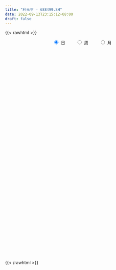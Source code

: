 ```yaml
---
title: "利元亨 - 688499.SH"
date: 2022-09-13T23:15:12+08:00
draft: false
---
```

{{< rawhtml >}}
    <div style="text-align: center">
        <label style="padding: 1rem;"><input style="margin-right: .5rem" type="radio" name="period" value="D" checked onclick="period_change(this)">日</label>
        <label style="padding: 1rem;"><input style="margin-right: .5rem" type="radio" name="period" value="W" onclick="period_change(this)">周</label>
        <label style="padding: 1rem;"><input style="margin-right: .5rem" type="radio" name="period" value="M" onclick="period_change(this)">月</label>
    </div>
    <div id="chart" style="height: 700px;"></div> 
    <script type="text/javascript">
        const D_v = [126304.74,75924.53,70568.48,51935.81,50151.06,42738.61,30448.51,32728.73,27996.19,31983.19,28063.4,35583.97,22611.74,23467.56,23153.17,18940.09,13786.26,16624.46,24543.52,19024.41,16727.04,23424.98,15060.77,12555.39,13721.11,8770.52,11082.43,15041.52,14093.49,12898.95,10729.95,16191.92,8933.38,11709.34,11863.38,19643.73,12644.32,9893.85,13212.78,8818.18,13942.92,11901.94,10269.27,9482.2,7301.82,5687.35,6732.22,5622.35,6659.39,5132.12,6548.54,9520.97,8541.84,6740.56,7633.34,9491.86,16116.94,6185.89,5614.79,5061.16,3473.52,6916.61,6897.64,6060.89,5860.88,6204.61,5960.68,4564.96,5544.24,8374.44,7911.74,12270.37,7982.86,8990.11,4666.39,9431.03,9080.72,7896.01,10346.15,9569.61,12311.44,10213.03,8409.38,5325.99,5579.27,8798.08,7228.31,5301.45,6041.07,5953.86,8599.78,9227.38,6077.17,7347.08,7342.09,15894.1,16520.27,10126.82,6482.22,7748.82,6098.59,3878.73,5368.11,10191.86,5472.68,7247.01,8377.87,13498.49,6331.61,6142.22,4484.99,2809.68,3127.85,4580.76,5300.97,5888.9,2837.15,2667.92,3571.92,4274.89,2845.73,4029.22,2412.14,1545.28,5426.1,11750.35,10966.78,6533.41,3950.62,7341.55,9452.81,9911.66,9790.59,4721.14,3486.49,3643.08,4296.36,5012.37,5654.62,4879.0,4554.29,3146.53,5279.84,7558.96,3762.5,4965.77,7273.71,7715.11,6310.01,4138.21,5867.1,4516.24,4599.8,4380.5,3031.15,6310.29,5390.74,5192.44,5698.17,4678.67,2616.18,2899.77,5542.03,4468.94,7654.19,8817.16,9267.44,9920.7,5355.86,5059.31,6912.87,10762.89,12093.83,7868.94,8914.11,6488.94,3363.98,3755.94,6552.95,6282.33,3987.39,5056.86,3357.13,3813.08,4237.44,4204.5,3854.91,7591.99,4433.3,5886.87,6503.09,4505.68,4377.68,2663.49,2004.11,6808.14,3627.74,4673.93,4108.07,5356.75,10417.77,6693.44,7265.97,2195.37,4364.07,5255.5,5693.09,4134.66,4003.74,4775.51,5108.48,4442.71,4679.62,5017.83,3287.76,3473.06,5113.55,2522.36,2826.0,2809.51,3454.43,3285.94,5800.69,12473.36,4720.16,12108.69,6950.14,9284.4,11575.97,9602.61,9184.67,6086.03,6974.41,6679.06,6725.92,5814.46,6382.17,7568.55,4886.13,8732.39,6160.24,10990.85,8531.35,5455.36,4501.07,7788.71,5550.09,6010.86,8627.59,5298.81,6826.05,8433.45,6858.16,7294.86,9443.12,6016.45,5193.5,7772.88,5386.72,5220.22,4475.01,5932.41,8910.89,12104.35,9903.42,8327.59,5778.71,4989.96,7427.26,7940.89,7271.87,5798.77,7244.79,6965.28,5984.66,5248.07,3524.66,4172.48,20080.71,23985.43,18244.15,14128.37,9137.32,7658.95,8886.07,12258.39,9138.54,8271.61,10113.05,5292.14,5148.69,3631.01,2489.26,6876.87]
const D_histogram = [0.0,-0.8328205128,-0.2020238147,0.3658405363,1.4061080418,2.6138937393,3.2319917742,3.9480673503,5.7013760165,6.6507909491,7.3409281355,5.6752010174,4.9474427631,3.4496159836,3.5238725216,3.6991686935,3.082248156,2.8907346363,3.3152006179,3.4099035106,6.5417963302,8.0356991755,7.8925816046,6.8392839953,7.7848628541,7.795963883,8.8054633376,6.5820867039,3.0931936065,1.2409827203,-0.598994603,-1.1547720338,-3.2319337988,-5.8739138829,-8.0498554072,-8.6551140498,-8.2691160421,-6.9466696226,-4.6325566156,-2.9837968417,-1.4628315226,-0.2253598693,-0.7334773813,-2.5364936746,-3.7151254584,-5.2598668795,-6.0661723592,-5.9157574235,-5.6170249307,-5.6378969831,-4.948508741,-5.4240340938,-4.6568246807,-3.1619957375,-3.1967934591,-4.1812212474,-5.6965327006,-5.9269309041,-6.184731425,-6.3389228152,-6.4056433546,-6.73384606,-6.9930005314,-6.4046067003,-5.9394098339,-4.885174297,-4.2219053896,-3.2123552346,-1.892240875,-0.0920016906,1.2308832539,1.2889712687,0.9503774571,0.404261772,0.1578335713,1.0046112354,2.6558358861,3.814362915,3.6916310709,3.0408194803,3.9375541389,4.974807925,5.1939445946,5.4730327284,5.5673108175,6.6053644754,7.4169057294,6.7883255804,5.877023225,5.9531039448,4.6081188757,2.6270846803,1.2367814069,0.4201788685,-0.4889378999,1.9546455262,2.2004294975,1.4713341276,0.8782753173,0.7014264928,0.8735322952,0.6349499075,0.0721582726,-0.3173353421,-0.7174668053,-1.0869769986,-2.2840050024,-1.3235213225,-0.9572983613,-1.2275370009,-1.4106734514,-1.6489303262,-1.8295445304,-2.4313657872,-3.7719190891,-4.4780944248,-4.6832690362,-4.5887342816,-4.7864969388,-5.1704402233,-4.9007961271,-3.6986038563,-2.8152744239,-2.0076796538,-0.3344302563,-0.9484407637,-2.3567208813,-3.1619171908,-3.6737129772,-2.8049272025,-1.8821635732,0.3322297088,1.7441041971,2.6681612821,3.4489220477,3.6845593775,3.2074145697,2.0950830456,0.5015941312,0.0826929515,-0.2661827896,-0.5171729001,-1.197910033,-2.6067282306,-2.727735023,-3.6078551426,-4.4346089879,-5.1916974818,-5.6442783872,-5.6135015125,-4.2219747279,-3.2917058718,-2.1078766924,-1.538409007,-1.0555253869,-0.5694085265,0.7714043153,1.2835705364,2.0321784344,2.2003448532,2.1478626584,2.2121231623,1.6206437856,0.7756599411,-0.6566623882,-1.9950770419,-2.7780883342,-2.7048414555,-2.3267942117,-2.0511018213,-1.9380473975,-1.2621841879,0.3222824326,1.1224776531,2.5831820412,3.7098024137,4.3699722442,4.6593893057,4.1041499725,3.0928555877,2.0375994391,2.101212366,1.7539413866,1.3196965426,0.8806884441,0.1750743122,-0.4721526026,-1.2622060555,-1.6794819871,-1.9886538806,-1.7996190094,-1.3366726233,-0.6728497189,-0.4256513947,-0.3769070184,-0.849915461,-1.4413351071,-2.4153851669,-2.9817425253,-2.2369125225,-0.8203506753,0.5849192868,1.5481803673,1.9691380229,1.9247176592,2.1309138093,2.7414543834,3.1721449951,3.2203472451,3.0221374188,3.2913768633,3.616285061,3.945067295,4.2123983641,4.0774500409,3.1807912414,2.4782566133,1.9158113001,1.4790525796,1.1246419183,1.201621615,1.4496786764,2.2704794057,3.7830536106,4.3081530474,4.7360194328,4.7838150821,5.408972401,6.7721054885,6.6761369687,6.0830247384,5.2746738441,4.8033867996,3.84747018,2.5857426862,1.6488835668,1.1320305536,0.6451200315,0.1033901523,-0.6251406983,-1.8229796214,-2.7445027499,-3.4306153298,-3.5884336519,-3.9800544222,-3.9627597304,-4.0390565285,-4.0644445558,-3.9994661303,-4.4509646578,-4.4878209775,-4.0918063604,-3.71543168,-3.3511417143,-3.2866826865,-2.8661424802,-2.3872637169,-2.0740005541,-1.9298435845,-1.5425640392,-1.0254295814,-0.4848616467,-0.5548099393,0.3810803052,0.5770937219,0.705570888,0.5070440321,0.5480453076,0.6815347004,0.9805909114,1.5046317179,1.5344347888,0.6067557339,0.2749109306,0.4354010304,0.5696015007,0.7128142549,0.0618427822,2.3594065545,5.1341528203,5.9014503539,4.7173913179,3.644313273,2.860411876,1.3274116721,0.2490882115,-0.9911760906,-1.039728658,-0.2662250094,0.161890834,1.0807868446,1.1136866179,0.6278414416,0.2014646104]
const D_fast = [0.0,-1.041025641,-0.4607348966,0.1985895885,1.5903841044,3.4516432367,4.8777392152,6.5808316289,9.7594842992,12.371596969,14.8969661894,14.6500393256,15.159141762,14.5237189784,15.4789436468,16.5790319922,16.7326734936,17.263843633,18.5171097691,19.4642885394,24.2316304416,27.7344580807,29.564485911,30.2210093005,33.1128038728,35.0728958726,38.2837611615,37.7059062038,34.990311508,33.4483463019,31.4586203278,30.6141498886,27.7290046739,23.6185461191,19.4301407429,16.6611035879,14.979822585,14.565601599,15.721575452,16.6243860155,17.779643454,18.9607751399,18.2692882826,15.8321485706,13.7247354222,10.8650272812,8.5421787117,7.2136542916,6.1081305517,4.6777842535,4.1300453104,2.2985114341,1.901514677,2.6058446859,1.7718485995,-0.2578845006,-3.1973291289,-4.9094600585,-6.7134434356,-8.4523655296,-10.1204969077,-12.1321611281,-14.1395657324,-15.1523235763,-16.1719791683,-16.3390372057,-16.7312446458,-16.5247832995,-15.6777291586,-13.9004903969,-12.2698846388,-11.8895538069,-11.9905532541,-12.4356034963,-12.6425733042,-11.5446428312,-9.229459209,-7.1173414513,-6.3171655277,-6.2077722483,-4.326649055,-2.0456932875,-0.5280704693,1.1192758466,2.6053816401,5.2947764168,7.9605441032,9.0290453492,9.5869988001,11.1513555061,10.958400156,9.6341371306,8.553029209,7.8414713876,6.8101201443,9.742364952,10.5382562976,10.1769944595,9.8035044786,9.8020122773,10.1925011535,10.1126562427,9.567904176,9.0990767257,8.5195785612,7.8783241182,6.1102948638,6.7398982131,6.866796584,6.2896736942,5.7538688808,5.1033794245,4.4653790877,3.2557163841,0.97218331,-0.853515632,-2.2295075024,-3.2821563182,-4.6765432102,-6.3530965505,-7.308651486,-7.0311101793,-6.8515993529,-6.5459244963,-4.9562826628,-5.8074033612,-7.8048636991,-9.4005393063,-10.830763337,-10.6632093629,-10.2109866269,-7.9135359177,-6.0656353802,-4.4745379746,-2.8315466971,-1.6747695229,-1.3500606882,-1.9386214509,-3.4067118325,-3.8049397744,-4.220361213,-4.6006445484,-5.5808591896,-7.6413594448,-8.4442999929,-10.2263838982,-12.1617899904,-14.2168028548,-16.0804533571,-17.4530518604,-17.1170187579,-17.0096763697,-16.3528163634,-16.1679509297,-15.9489486564,-15.6051839276,-14.071520007,-13.2384611517,-11.9818086452,-11.263556013,-10.7790725432,-10.1617812488,-10.348099679,-10.9991685383,-12.5956564647,-14.4328403789,-15.9103737546,-16.5133372399,-16.7169885489,-16.9540716139,-17.3255290395,-16.9652118768,-15.3001746482,-14.2193600144,-12.112860116,-10.0587891401,-8.3061262485,-6.8518618606,-6.3810637007,-6.6191441885,-7.1650004774,-6.576084459,-6.4848700917,-6.5891908001,-6.8080267876,-7.4698723414,-8.2351374068,-9.3407423736,-10.177888802,-10.9842241656,-11.2450940468,-11.1163158165,-10.6207053419,-10.4799198664,-10.5254022446,-11.2108895525,-12.1626429754,-13.7405393269,-15.0523323166,-14.8667304445,-13.6552562661,-12.1037564823,-10.75345031,-9.8402081487,-9.4034490976,-8.6645244951,-7.3686203252,-6.1448934646,-5.2916044034,-4.734279875,-3.6421962146,-2.4132167518,-1.0981676939,0.2222629661,1.1066771532,1.005216164,0.9222456892,0.8387532011,0.7717576255,0.6985074437,1.0758925441,1.6863692747,3.0747898554,5.533127463,7.1352651616,8.7471364052,9.990885825,11.9682862442,15.0244457038,16.5975114262,17.5251553805,18.0354729472,18.7650326027,18.7709835281,18.1556917058,17.6310534781,17.3972081033,17.0715775891,16.5556952479,15.6708792228,14.0172953943,12.4096465783,10.865880166,9.8109534309,8.4243190551,7.4509238142,6.364862884,5.3233637178,4.3884756107,2.8242359187,1.6654243547,1.0384873817,0.4860041421,0.0125086792,-0.7447029646,-1.0406983783,-1.1586355443,-1.36387252,-1.7021764466,-1.700537911,-1.4397608486,-1.0204083256,-1.229059103,-0.1978987822,0.142388065,0.4472579531,0.3754921053,0.5535047076,0.8573777755,1.4015817144,2.3017804504,2.7151922185,1.939202097,1.6760850263,1.9454253838,2.2220262293,2.5434425472,1.9079317701,4.795347181,8.8536316518,11.096291774,11.0915805674,10.9295808407,10.8607824128,9.6596351269,8.6435837192,7.1555253944,6.8470406624,7.5539880587,8.0225766106,9.2116693324,9.5229907602,9.1941059442,8.8180952657]
const D_slow = [0.0,-0.2082051282,-0.2587110819,-0.1672509478,0.1842760626,0.8377494975,1.645747441,2.6327642786,4.0581082827,5.72080602,7.5560380538,8.9748383082,10.211698999,11.0741029949,11.9550711253,12.8798632986,13.6504253376,14.3731089967,15.2019091512,16.0543850288,17.6898341114,19.6987589052,21.6719043064,23.3817253052,25.3279410187,27.2769319895,29.4782978239,31.1238194999,31.8971179015,32.2073635816,32.0576149308,31.7689219224,30.9609384727,29.492460002,27.4799961502,25.3162176377,23.2489386272,21.5122712215,20.3541320676,19.6081828572,19.2424749766,19.1861350092,19.0027656639,18.3686422452,17.4398608806,16.1248941608,14.608351071,13.1294117151,11.7251554824,10.3156812366,9.0785540514,7.7225455279,6.5583393578,5.7678404234,4.9686420586,3.9233367468,2.4992035716,1.0174708456,-0.5287120106,-2.1134427144,-3.7148535531,-5.3983150681,-7.1465652009,-8.747716876,-10.2325693345,-11.4538629087,-12.5093392562,-13.3124280648,-13.7854882836,-13.8084887062,-13.5007678927,-13.1785250756,-12.9409307113,-12.8398652683,-12.8004068755,-12.5492540666,-11.8852950951,-10.9317043663,-10.0087965986,-9.2485917285,-8.2642031938,-7.0205012126,-5.7220150639,-4.3537568818,-2.9619291774,-1.3105880586,0.5436383738,2.2407197689,3.7099755751,5.1982515613,6.3502812802,7.0070524503,7.316247802,7.4212925192,7.2990580442,7.7877194257,8.3378268001,8.705660332,8.9252291613,9.1005857845,9.3189688583,9.4777063352,9.4957459034,9.4164120678,9.2370453665,8.9653011168,8.3942998662,8.0634195356,7.8240949453,7.5172106951,7.1645423322,6.7523097507,6.2949236181,5.6870821713,4.744102399,3.6245787928,2.4537615338,1.3065779634,0.1099537287,-1.1826563272,-2.4078553589,-3.332506323,-4.036324929,-4.5382448425,-4.6218524065,-4.8589625975,-5.4481428178,-6.2386221155,-7.1570503598,-7.8582821604,-8.3288230537,-8.2457656265,-7.8097395772,-7.1426992567,-6.2804687448,-5.3593289004,-4.557475258,-4.0337044966,-3.9083059638,-3.8876327259,-3.9541784233,-4.0834716483,-4.3829491566,-5.0346312142,-5.71656497,-6.6185287556,-7.7271810026,-9.025105373,-10.4361749698,-11.839550348,-12.8950440299,-13.7179704979,-14.244939671,-14.6295419227,-14.8934232695,-15.0357754011,-14.8429243223,-14.5220316881,-14.0139870795,-13.4639008662,-12.9269352016,-12.3739044111,-11.9687434647,-11.7748284794,-11.9389940764,-12.4377633369,-13.1322854205,-13.8084957843,-14.3901943373,-14.9029697926,-15.387481642,-15.7030276889,-15.6224570808,-15.3418376675,-14.6960421572,-13.7685915538,-12.6760984927,-11.5112511663,-10.4852136732,-9.7119997762,-9.2025999165,-8.677296825,-8.2388114783,-7.9088873427,-7.6887152317,-7.6449466536,-7.7629848043,-8.0785363181,-8.4984068149,-8.995570285,-9.4454750374,-9.7796431932,-9.947855623,-10.0542684716,-10.1484952262,-10.3609740915,-10.7213078683,-11.32515416,-12.0705897913,-12.6298179219,-12.8349055908,-12.6886757691,-12.3016306773,-11.8093461716,-11.3281667568,-10.7954383044,-10.1100747086,-9.3170384598,-8.5119516485,-7.7564172938,-6.933573078,-6.0295018127,-5.043234989,-3.990135398,-2.9707728877,-2.1755750774,-1.5560109241,-1.077058099,-0.7072949541,-0.4261344746,-0.1257290708,0.2366905983,0.8043104497,1.7500738524,2.8271121142,4.0111169724,5.2070707429,6.5593138432,8.2523402153,9.9213744575,11.4421306421,12.7607991031,13.961645803,14.9235133481,15.5699490196,15.9821699113,16.2651775497,16.4264575576,16.4523050956,16.2960199211,15.8402750157,15.1541493282,14.2964954958,13.3993870828,12.4043734773,11.4136835447,10.4039194125,9.3878082736,8.387941741,7.2752005765,6.1532453322,5.1302937421,4.2014358221,3.3636503935,2.5419797219,1.8254441018,1.2286281726,0.7101280341,0.227667138,-0.1579738718,-0.4143312672,-0.5355466789,-0.6742491637,-0.5789790874,-0.4347056569,-0.2583129349,-0.1315519269,0.0054594,0.1758430751,0.420990803,0.7971487324,1.1807574297,1.3324463631,1.4011740958,1.5100243534,1.6524247285,1.8306282923,1.8460889878,2.4359406265,3.7194788315,5.19484142,6.3741892495,7.2852675677,8.0003705367,8.3322234548,8.3944955076,8.146701485,7.8867693205,7.8202130681,7.8606857766,8.1308824878,8.4093041422,8.5662645026,8.6166306553]
const D_data = [['2021-07-01', 192.0, 178.2, 178.0, 200.0],['2021-07-02', 172.0, 165.15, 155.03, 173.99],['2021-07-05', 169.0, 182.5, 165.18, 182.5],['2021-07-06', 180.0, 185.0, 180.0, 195.1],['2021-07-07', 188.84, 196.0, 180.0, 202.0],['2021-07-08', 194.0, 205.89, 190.11, 217.98],['2021-07-09', 207.0, 205.98, 196.01, 215.83],['2021-07-12', 211.78, 214.02, 209.0, 226.8],['2021-07-13', 218.8, 238.08, 214.63, 239.99],['2021-07-14', 237.0, 241.0, 230.0, 261.88],['2021-07-15', 238.0, 248.77, 228.91, 256.0],['2021-07-16', 243.0, 223.0, 222.0, 255.89],['2021-07-19', 224.46, 233.9, 223.99, 236.43],['2021-07-20', 230.04, 223.1, 215.51, 234.95],['2021-07-21', 225.5, 243.39, 221.0, 246.8],['2021-07-22', 243.5, 250.01, 237.05, 256.0],['2021-07-23', 245.2, 243.5, 238.06, 251.5],['2021-07-26', 243.5, 251.04, 236.76, 259.0],['2021-07-27', 247.0, 264.0, 246.12, 291.9],['2021-07-28', 266.1, 266.21, 260.0, 287.0],['2021-07-29', 271.95, 319.45, 271.95, 319.45],['2021-07-30', 326.0, 320.0, 312.28, 359.88],['2021-08-02', 320.0, 312.5, 299.61, 328.0],['2021-08-03', 307.77, 306.98, 303.0, 326.0],['2021-08-04', 302.88, 341.1, 301.57, 359.48],['2021-08-05', 339.02, 342.0, 335.3, 349.77],['2021-08-06', 350.0, 368.01, 345.01, 381.97],['2021-08-09', 360.23, 334.7, 307.23, 365.0],['2021-08-10', 326.9, 311.72, 304.01, 332.88],['2021-08-11', 312.96, 324.06, 301.1, 334.8],['2021-08-12', 312.68, 319.04, 302.23, 330.9],['2021-08-13', 334.0, 332.49, 325.0, 352.0],['2021-08-16', 326.0, 308.99, 306.21, 329.7],['2021-08-17', 305.0, 289.76, 284.03, 315.88],['2021-08-18', 289.52, 281.0, 272.99, 295.0],['2021-08-19', 277.79, 290.2, 265.0, 297.99],['2021-08-20', 285.51, 298.7, 271.0, 307.0],['2021-08-23', 296.0, 312.16, 295.16, 319.87],['2021-08-24', 315.0, 332.8, 302.22, 343.66],['2021-08-25', 330.16, 335.01, 320.0, 340.0],['2021-08-26', 331.0, 343.0, 321.01, 362.0],['2021-08-27', 340.0, 349.0, 308.83, 350.0],['2021-08-30', 341.69, 331.44, 328.0, 353.99],['2021-08-31', 331.44, 310.29, 306.0, 335.0],['2021-09-01', 306.13, 310.07, 292.2, 312.0],['2021-09-02', 305.0, 296.88, 295.88, 315.6],['2021-09-03', 299.0, 297.4, 287.03, 305.33],['2021-09-06', 293.59, 304.78, 280.78, 308.0],['2021-09-07', 301.93, 305.0, 294.66, 312.0],['2021-09-08', 305.0, 298.8, 286.0, 308.75],['2021-09-09', 295.01, 306.65, 295.0, 316.98],['2021-09-10', 308.0, 289.66, 280.52, 308.0],['2021-09-13', 290.0, 303.0, 284.26, 304.98],['2021-09-14', 304.55, 316.0, 300.11, 324.0],['2021-09-15', 312.66, 299.0, 288.07, 317.8],['2021-09-16', 299.0, 282.0, 281.0, 304.67],['2021-09-17', 276.11, 265.05, 255.0, 281.0],['2021-09-22', 255.21, 272.0, 255.21, 279.99],['2021-09-23', 267.66, 265.5, 260.68, 273.96],['2021-09-24', 265.5, 260.46, 258.0, 273.0],['2021-09-27', 261.29, 255.42, 252.0, 265.55],['2021-09-28', 251.1, 245.14, 241.5, 256.91],['2021-09-29', 243.0, 238.0, 237.14, 256.0],['2021-09-30', 244.08, 243.0, 238.66, 247.0],['2021-10-08', 249.69, 238.0, 231.4, 252.99],['2021-10-11', 238.0, 243.61, 235.24, 247.0],['2021-10-12', 242.82, 238.0, 232.03, 246.94],['2021-10-13', 234.0, 242.05, 234.0, 243.51],['2021-10-14', 243.66, 248.28, 241.8, 252.64],['2021-10-15', 248.27, 260.0, 235.66, 262.48],['2021-10-18', 260.0, 261.0, 248.41, 263.0],['2021-10-19', 261.51, 248.0, 241.5, 268.43],['2021-10-20', 247.99, 241.3, 238.0, 250.88],['2021-10-21', 238.0, 235.0, 232.3, 245.28],['2021-10-22', 235.0, 235.0, 230.01, 239.3],['2021-10-25', 245.0, 248.99, 238.0, 254.6],['2021-10-26', 250.08, 265.58, 247.01, 271.23],['2021-10-27', 269.99, 268.0, 257.02, 269.99],['2021-10-28', 267.39, 256.27, 254.99, 275.58],['2021-10-29', 250.11, 248.88, 240.44, 257.54],['2021-11-01', 247.0, 270.5, 247.0, 279.0],['2021-11-02', 276.01, 280.0, 267.99, 286.58],['2021-11-03', 277.33, 276.33, 271.5, 289.5],['2021-11-04', 276.33, 282.0, 276.33, 286.8],['2021-11-05', 281.26, 284.61, 277.0, 297.99],['2021-11-08', 284.5, 304.1, 282.5, 312.49],['2021-11-09', 303.73, 311.86, 303.73, 321.88],['2021-11-10', 308.29, 300.21, 300.08, 311.85],['2021-11-11', 299.36, 298.0, 294.0, 309.0],['2021-11-12', 297.0, 313.5, 295.17, 321.96],['2021-11-15', 313.49, 297.31, 291.0, 313.49],['2021-11-16', 299.0, 284.17, 278.21, 300.0],['2021-11-17', 288.0, 285.0, 279.1, 289.18],['2021-11-18', 283.64, 287.92, 281.03, 297.68],['2021-11-19', 284.49, 283.1, 275.98, 287.96],['2021-11-22', 302.0, 330.96, 300.0, 336.0],['2021-11-23', 320.0, 313.53, 302.59, 323.0],['2021-11-24', 314.6, 302.69, 300.3, 319.8],['2021-11-25', 305.0, 303.01, 297.91, 308.0],['2021-11-26', 308.62, 308.06, 306.81, 321.8],['2021-11-29', 305.93, 314.37, 302.67, 324.3],['2021-11-30', 317.25, 310.99, 308.88, 319.65],['2021-12-01', 310.99, 306.39, 301.49, 315.55],['2021-12-02', 315.99, 307.23, 306.68, 326.99],['2021-12-03', 311.0, 305.87, 300.31, 311.0],['2021-12-06', 302.83, 304.74, 290.0, 306.0],['2021-12-07', 302.0, 290.0, 285.52, 305.88],['2021-12-08', 290.0, 316.13, 290.0, 318.0],['2021-12-09', 319.0, 312.5, 310.13, 326.88],['2021-12-10', 310.23, 305.0, 300.0, 310.56],['2021-12-13', 301.01, 304.85, 301.01, 310.0],['2021-12-14', 301.05, 302.78, 300.1, 306.04],['2021-12-15', 302.78, 301.9, 301.11, 309.01],['2021-12-16', 300.5, 293.64, 290.3, 303.5],['2021-12-17', 292.92, 277.36, 277.36, 294.99],['2021-12-20', 278.39, 277.04, 270.01, 283.55],['2021-12-21', 278.66, 277.6, 270.98, 281.55],['2021-12-22', 277.5, 277.6, 275.4, 284.0],['2021-12-23', 279.01, 269.99, 268.63, 280.3],['2021-12-24', 269.99, 262.0, 256.0, 269.99],['2021-12-27', 262.66, 265.58, 261.57, 268.5],['2021-12-28', 271.0, 277.4, 263.97, 279.49],['2021-12-29', 272.23, 275.92, 272.23, 277.29],['2021-12-30', 274.16, 277.01, 274.16, 277.77],['2021-12-31', 277.96, 293.0, 277.96, 295.99],['2022-01-04', 293.0, 266.01, 263.77, 293.0],['2022-01-05', 264.47, 248.5, 248.5, 265.0],['2022-01-06', 247.0, 247.0, 241.72, 251.35],['2022-01-07', 251.0, 243.4, 238.35, 251.0],['2022-01-10', 243.63, 258.0, 240.01, 259.5],['2022-01-11', 254.77, 260.5, 254.77, 274.58],['2022-01-12', 260.07, 283.4, 260.07, 284.49],['2022-01-13', 288.8, 282.87, 278.31, 302.8],['2022-01-14', 282.36, 283.8, 276.01, 287.0],['2022-01-17', 278.02, 288.13, 278.02, 291.82],['2022-01-18', 283.23, 286.09, 282.01, 296.0],['2022-01-19', 287.99, 278.56, 275.35, 289.36],['2022-01-20', 277.11, 267.8, 266.0, 281.66],['2022-01-21', 264.3, 254.9, 253.51, 269.51],['2022-01-24', 254.9, 263.84, 250.78, 269.25],['2022-01-25', 264.28, 262.0, 258.79, 272.98],['2022-01-26', 261.59, 260.71, 254.03, 267.9],['2022-01-27', 262.66, 251.5, 250.55, 270.0],['2022-01-28', 253.7, 234.5, 231.22, 253.7],['2022-02-07', 243.5, 243.58, 236.55, 249.72],['2022-02-08', 241.44, 227.92, 224.04, 246.0],['2022-02-09', 230.0, 219.7, 211.11, 230.2],['2022-02-10', 217.19, 211.21, 207.01, 223.86],['2022-02-11', 209.83, 206.0, 204.54, 213.14],['2022-02-14', 205.66, 204.8, 200.3, 209.1],['2022-02-15', 204.78, 220.0, 204.67, 222.88],['2022-02-16', 221.35, 215.6, 214.44, 228.0],['2022-02-17', 215.64, 220.35, 215.05, 225.55],['2022-02-18', 222.89, 213.88, 212.18, 224.65],['2022-02-21', 213.66, 212.5, 211.09, 216.9],['2022-02-22', 212.0, 212.38, 204.0, 212.45],['2022-02-23', 213.0, 226.0, 212.45, 227.6],['2022-02-24', 223.0, 219.37, 217.0, 228.5],['2022-02-25', 223.5, 225.05, 222.06, 232.96],['2022-02-28', 229.6, 220.0, 218.99, 229.8],['2022-03-01', 224.4, 217.41, 215.89, 224.4],['2022-03-02', 216.15, 218.85, 213.78, 219.5],['2022-03-03', 221.35, 209.0, 205.66, 221.35],['2022-03-04', 206.79, 201.19, 201.01, 209.9],['2022-03-07', 200.96, 186.0, 185.0, 204.08],['2022-03-08', 189.16, 176.85, 175.0, 190.0],['2022-03-09', 178.4, 174.31, 165.17, 178.6],['2022-03-10', 180.7, 178.99, 177.03, 186.66],['2022-03-11', 176.0, 180.0, 172.2, 180.79],['2022-03-14', 178.9, 176.64, 172.2, 179.49],['2022-03-15', 174.47, 171.89, 170.93, 183.49],['2022-03-16', 176.77, 177.58, 164.21, 180.0],['2022-03-17', 181.24, 192.49, 180.66, 197.5],['2022-03-18', 190.0, 187.5, 183.05, 190.05],['2022-03-21', 188.2, 201.26, 187.6, 204.5],['2022-03-22', 201.0, 204.59, 198.01, 209.0],['2022-03-23', 205.88, 204.95, 200.64, 209.0],['2022-03-24', 203.83, 204.78, 198.6, 207.87],['2022-03-25', 204.78, 195.42, 194.61, 207.61],['2022-03-28', 190.13, 186.9, 184.3, 194.5],['2022-03-29', 187.0, 181.45, 179.33, 189.79],['2022-03-30', 182.66, 193.17, 182.66, 194.6],['2022-03-31', 192.0, 187.59, 184.75, 193.44],['2022-04-01', 181.11, 184.46, 181.11, 188.41],['2022-04-06', 184.86, 181.8, 178.08, 186.24],['2022-04-07', 179.06, 174.68, 174.63, 184.03],['2022-04-08', 174.54, 170.52, 169.33, 178.66],['2022-04-11', 170.26, 163.0, 158.3, 170.26],['2022-04-12', 162.4, 162.03, 158.72, 167.53],['2022-04-13', 160.0, 158.69, 156.04, 163.8],['2022-04-14', 159.42, 161.77, 155.09, 165.44],['2022-04-15', 161.45, 164.34, 156.5, 166.65],['2022-04-18', 164.55, 167.7, 158.0, 168.99],['2022-04-19', 168.35, 163.08, 163.0, 169.01],['2022-04-20', 164.68, 159.63, 159.11, 164.68],['2022-04-21', 158.05, 149.98, 146.36, 161.16],['2022-04-22', 148.73, 143.18, 143.17, 150.24],['2022-04-25', 137.84, 131.01, 131.01, 140.0],['2022-04-26', 131.5, 128.1, 126.81, 133.12],['2022-04-27', 125.78, 141.16, 125.0, 144.66],['2022-04-28', 144.8, 152.4, 138.59, 155.0],['2022-04-29', 154.69, 158.0, 145.8, 159.46],['2022-05-05', 156.02, 157.96, 150.33, 159.0],['2022-05-06', 154.05, 154.61, 150.1, 154.86],['2022-05-09', 155.87, 149.71, 149.0, 157.5],['2022-05-10', 149.38, 153.34, 147.0, 157.48],['2022-05-11', 156.0, 161.09, 153.1, 167.34],['2022-05-12', 158.26, 162.65, 158.26, 165.89],['2022-05-13', 162.08, 160.45, 160.32, 165.58],['2022-05-16', 161.09, 158.3, 156.46, 166.96],['2022-05-17', 159.56, 165.84, 154.22, 167.47],['2022-05-18', 164.6, 170.0, 163.29, 173.49],['2022-05-19', 169.0, 174.07, 166.16, 175.97],['2022-05-20', 175.3, 177.55, 172.0, 179.88],['2022-05-23', 177.55, 175.7, 173.02, 177.99],['2022-05-24', 175.66, 165.9, 165.0, 176.84],['2022-05-25', 166.03, 166.0, 160.11, 171.33],['2022-05-26', 166.75, 165.9, 161.27, 168.18],['2022-05-27', 167.0, 166.0, 164.1, 171.0],['2022-05-30', 165.96, 165.85, 163.0, 168.0],['2022-05-31', 166.02, 171.4, 162.11, 173.0],['2022-06-01', 171.39, 175.5, 169.5, 178.0],['2022-06-02', 173.25, 187.15, 172.95, 187.8],['2022-06-06', 189.88, 204.77, 187.5, 213.8],['2022-06-07', 204.76, 201.5, 198.91, 206.99],['2022-06-08', 206.64, 206.99, 201.03, 209.4],['2022-06-09', 209.87, 208.0, 201.5, 209.88],['2022-06-10', 207.0, 222.0, 203.8, 225.14],['2022-06-13', 221.98, 242.6, 216.0, 243.0],['2022-06-14', 238.94, 234.45, 223.86, 238.94],['2022-06-15', 232.0, 233.0, 228.91, 242.5],['2022-06-16', 229.0, 232.79, 226.0, 237.98],['2022-06-17', 228.68, 239.5, 226.8, 242.88],['2022-06-20', 238.59, 235.09, 227.0, 243.59],['2022-06-21', 235.09, 230.0, 226.67, 237.11],['2022-06-22', 235.0, 232.06, 228.26, 236.6],['2022-06-23', 232.1, 236.8, 229.34, 239.39],['2022-06-24', 236.88, 237.5, 231.65, 242.79],['2022-06-27', 237.96, 236.67, 232.01, 237.96],['2022-06-28', 238.03, 233.01, 220.25, 238.99],['2022-06-29', 232.9, 223.21, 223.06, 233.01],['2022-06-30', 222.5, 221.3, 216.5, 231.28],['2022-07-01', 219.0, 219.51, 212.3, 225.5],['2022-07-04', 219.98, 223.0, 218.56, 224.89],['2022-07-05', 226.85, 217.38, 212.5, 226.85],['2022-07-06', 215.0, 220.0, 215.0, 231.8],['2022-07-07', 225.0, 217.01, 214.13, 225.0],['2022-07-08', 218.9, 215.53, 214.06, 229.2],['2022-07-11', 215.0, 214.8, 205.72, 217.99],['2022-07-12', 215.3, 205.0, 205.0, 215.3],['2022-07-13', 210.55, 206.24, 195.05, 210.55],['2022-07-14', 205.24, 210.0, 200.38, 215.99],['2022-07-15', 209.94, 209.38, 207.66, 214.89],['2022-07-18', 207.0, 208.94, 201.61, 211.33],['2022-07-19', 208.01, 204.1, 203.39, 214.56],['2022-07-20', 205.78, 207.72, 199.11, 208.96],['2022-07-21', 206.88, 209.0, 203.1, 214.8],['2022-07-22', 213.0, 207.42, 204.89, 215.95],['2022-07-25', 207.68, 205.0, 202.03, 213.9],['2022-07-26', 203.0, 208.1, 201.01, 208.9],['2022-07-27', 207.0, 211.11, 205.12, 211.38],['2022-07-28', 213.19, 213.6, 212.46, 221.01],['2022-07-29', 212.41, 206.72, 202.2, 215.99],['2022-08-01', 203.21, 221.52, 203.21, 223.32],['2022-08-02', 219.0, 215.63, 209.18, 220.89],['2022-08-03', 218.84, 216.13, 215.36, 223.0],['2022-08-04', 219.95, 212.3, 210.23, 219.95],['2022-08-05', 210.01, 215.29, 209.83, 219.54],['2022-08-08', 214.4, 217.43, 207.97, 218.21],['2022-08-09', 217.13, 221.39, 213.0, 225.76],['2022-08-10', 220.0, 227.53, 217.93, 230.18],['2022-08-11', 228.97, 224.2, 222.05, 232.0],['2022-08-12', 224.2, 210.8, 210.16, 224.5],['2022-08-15', 207.66, 215.4, 207.0, 216.81],['2022-08-16', 215.71, 221.6, 214.0, 227.0],['2022-08-17', 228.51, 222.7, 217.15, 228.51],['2022-08-18', 222.7, 224.33, 220.01, 226.8],['2022-08-19', 226.0, 213.57, 213.0, 226.85],['2022-08-22', 217.0, 256.28, 207.11, 256.28],['2022-08-23', 265.13, 279.48, 260.02, 286.0],['2022-08-24', 277.16, 269.0, 261.03, 284.0],['2022-08-25', 270.84, 248.5, 242.98, 270.85],['2022-08-26', 251.36, 248.1, 245.0, 256.0],['2022-08-29', 243.01, 250.39, 240.1, 255.99],['2022-08-30', 242.63, 237.56, 237.56, 253.99],['2022-08-31', 237.49, 238.0, 231.96, 248.98],['2022-09-01', 242.36, 230.56, 225.69, 242.36],['2022-09-02', 230.86, 242.33, 230.86, 244.41],['2022-09-05', 242.33, 255.2, 236.3, 266.29],['2022-09-06', 260.3, 255.21, 247.02, 260.3],['2022-09-07', 257.92, 266.66, 257.39, 269.98],['2022-09-08', 265.0, 260.2, 259.23, 269.88],['2022-09-09', 256.03, 254.38, 250.33, 261.79],['2022-09-13', 258.54, 254.21, 248.15, 262.99]]
const W_v = [202229.27,245842.47,156355.48,101958.82,100344.41,61190.22,68955.83,64794.15,57769.67,39472.86,33483.37,48524.54,16861.84,23348.66,5860.88,30648.93,41821.47,46323.52,41839.11,33322.77,38593.5,56772.23,31009.97,41597.2,20304.25,19240.78,16258.47,33201.16,41217.75,22092.92,25418.62,30027.1,23501.85,25622.79,20205.59,41015.35,42697.84,29075.92,22496.79,12296.85,28920.93,19481.16,31249.96,9461.34,23451.06,24024.15,17222.73,15350.57,45536.75,43423.69,33170.16,39300.96,29306.09,36044.06,35720.81,29925.25,41104.03,35683.58,25895.15,85575.98,46213.56,26674.15,6876.87]
const W_histogram = [0.0,2.6056752137,5.1825059342,7.8164492516,13.904087882,19.9874562782,20.3730030359,17.2310249413,17.3699246513,13.015324141,8.8419382791,3.9041534767,0.01483634,-3.8348042932,-6.6538635536,-6.9409522066,-8.6096114389,-8.5558846553,-6.0114995858,-2.4622104213,-2.2472638535,-0.5954186446,0.1391618465,0.344232798,-1.5025161663,-3.7513910213,-3.1672837845,-5.9746229464,-5.0032825322,-6.125618844,-7.9449847755,-10.60467605,-11.3057847466,-10.5068102667,-11.0210818933,-12.1359993319,-11.7103549422,-10.28793554,-9.4967516529,-9.3112207445,-8.9985799998,-9.5581374366,-8.317094398,-7.1556907093,-5.4997398191,-2.8895020918,-1.6397591462,0.7823133867,4.6847292926,8.1925107424,10.0059424271,9.6190754072,8.7455456461,7.4543597826,6.2194872795,5.1508797437,4.8223518879,4.130463806,3.7010005671,5.4769469825,5.9577684756,6.7252771107,6.8370615027]
const W_fast = [0.0,3.2570940171,7.1295512212,11.7176068515,21.2812674524,32.3614999181,37.8402974348,39.0060755755,43.4874564484,42.3866869733,40.4237856812,36.4620392479,32.5764311963,27.7680894898,23.2855643409,21.2632376363,17.4421755443,15.356931164,16.3984413371,19.3321778963,18.9853085008,20.4882990484,21.2576700012,21.5487991522,19.3264211463,16.139698536,15.9319848266,11.6309899281,11.3515097093,8.6977686865,4.8921565611,-0.4187037259,-3.9462586092,-5.7739866959,-9.0435287959,-13.1924460674,-15.6943904132,-16.843954896,-18.4269589222,-20.5692332,-22.5062374552,-25.4553292511,-26.293559812,-26.9210788006,-26.6400628652,-24.7522006609,-23.9123975019,-21.2947466223,-16.2211483933,-10.6652392578,-6.3503219664,-4.3324201345,-3.019563484,-2.4471594019,-2.1271600851,-1.908047685,-1.0309875688,-0.6902596992,-0.1944727963,2.9507103647,4.9209739766,7.3698018894,9.1908516571]
const W_slow = [0.0,0.6514188034,1.947045287,3.9011575999,7.3771795704,12.3740436399,17.4672943989,21.7750506342,26.1175317971,29.3713628323,31.5818474021,32.5578857712,32.5615948563,31.602893783,29.9394278945,28.2041898429,26.0517869832,23.9128158194,22.4099409229,21.7943883176,21.2325723542,21.0837176931,21.1185081547,21.2045663542,20.8289373126,19.8910895573,19.0992686111,17.6056128745,16.3547922415,14.8233875305,12.8371413366,10.1859723241,7.3595261375,4.7328235708,1.9775530975,-1.0564467355,-3.9840354711,-6.556019356,-8.9302072693,-11.2580124554,-13.5076574554,-15.8971918145,-17.976465414,-19.7653880913,-21.1403230461,-21.8626985691,-22.2726383556,-22.077060009,-20.9058776858,-18.8577500002,-16.3562643935,-13.9514955417,-11.7651091301,-9.9015191845,-8.3466473646,-7.0589274287,-5.8533394567,-4.8207235052,-3.8954733634,-2.5262366178,-1.0367944989,0.6445247788,2.3537901544]
const W_data = [['2021-07-02', 192.0, 165.15, 155.03, 200.0],['2021-07-09', 169.0, 205.98, 165.18, 217.98],['2021-07-16', 211.78, 223.0, 209.0, 261.88],['2021-07-23', 224.46, 243.5, 215.51, 256.0],['2021-07-30', 243.5, 320.0, 236.76, 359.88],['2021-08-06', 320.0, 368.01, 299.61, 381.97],['2021-08-13', 360.23, 332.49, 301.1, 365.0],['2021-08-20', 326.0, 298.7, 265.0, 329.7],['2021-08-27', 296.0, 349.0, 295.16, 362.0],['2021-09-03', 341.69, 297.4, 287.03, 353.99],['2021-09-10', 293.59, 289.66, 280.52, 316.98],['2021-09-17', 290.0, 265.05, 255.0, 324.0],['2021-09-24', 255.21, 260.46, 255.21, 279.99],['2021-09-30', 261.29, 243.0, 237.14, 265.55],['2021-10-08', 249.69, 238.0, 231.4, 252.99],['2021-10-15', 238.0, 260.0, 232.03, 262.48],['2021-10-22', 260.0, 235.0, 230.01, 268.43],['2021-10-29', 245.0, 248.88, 238.0, 275.58],['2021-11-05', 247.0, 284.61, 247.0, 297.99],['2021-11-12', 284.5, 313.5, 282.5, 321.96],['2021-11-19', 313.49, 283.1, 275.98, 313.49],['2021-11-26', 302.0, 308.06, 297.91, 336.0],['2021-12-03', 305.93, 305.87, 300.31, 326.99],['2021-12-10', 302.83, 305.0, 285.52, 326.88],['2021-12-17', 301.01, 277.36, 277.36, 310.0],['2021-12-24', 278.39, 262.0, 256.0, 284.0],['2021-12-31', 262.66, 293.0, 261.57, 295.99],['2022-01-07', 293.0, 243.4, 238.35, 293.0],['2022-01-14', 243.63, 283.8, 240.01, 302.8],['2022-01-21', 278.02, 254.9, 253.51, 296.0],['2022-01-28', 254.9, 234.5, 231.22, 272.98],['2022-02-11', 243.5, 206.0, 204.54, 249.72],['2022-02-18', 205.66, 213.88, 200.3, 228.0],['2022-02-25', 213.66, 225.05, 204.0, 232.96],['2022-03-04', 229.6, 201.19, 201.01, 229.8],['2022-03-11', 200.96, 180.0, 165.17, 204.08],['2022-03-18', 178.9, 187.5, 164.21, 197.5],['2022-03-25', 188.2, 195.42, 187.6, 209.0],['2022-04-01', 190.13, 184.46, 179.33, 194.6],['2022-04-08', 184.86, 170.52, 169.33, 186.24],['2022-04-15', 170.26, 164.34, 155.09, 170.26],['2022-04-22', 164.55, 143.18, 143.17, 169.01],['2022-04-29', 137.84, 158.0, 125.0, 159.46],['2022-05-06', 156.02, 154.61, 150.1, 159.0],['2022-05-13', 155.87, 160.45, 147.0, 167.34],['2022-05-20', 161.09, 177.55, 154.22, 179.88],['2022-05-27', 177.55, 166.0, 160.11, 177.99],['2022-06-02', 165.96, 187.15, 162.11, 187.8],['2022-06-10', 189.88, 222.0, 187.5, 225.14],['2022-06-17', 221.98, 239.5, 216.0, 243.0],['2022-06-24', 238.59, 237.5, 226.67, 243.59],['2022-07-01', 237.96, 219.51, 212.3, 238.99],['2022-07-08', 219.98, 215.53, 212.5, 231.8],['2022-07-15', 215.0, 209.38, 195.05, 217.99],['2022-07-22', 207.0, 207.42, 199.11, 215.95],['2022-07-29', 207.68, 206.72, 201.01, 221.01],['2022-08-05', 203.21, 215.29, 203.21, 223.32],['2022-08-12', 214.4, 210.8, 207.97, 232.0],['2022-08-19', 207.66, 213.57, 207.0, 228.51],['2022-08-26', 217.0, 248.1, 207.11, 286.0],['2022-09-02', 243.01, 242.33, 225.69, 255.99],['2022-09-09', 242.33, 254.38, 236.3, 269.98],['2022-09-16', 258.54, 254.21, 248.15, 262.99]]
const M_v = [806730.4500000001,272461.34,141939.8,124654.8,180504.93,118433.35,121930.45,83830.41,146999.74,95761.98,80423.22,161986.84,139527.56,217062.15,50961.17]
const M_histogram = [0.0,-0.6196695157,-5.2684605092,-7.5173831337,-4.5386216443,-3.5408510637,-6.4142152347,-8.7407086718,-11.725528013,-14.7598134529,-14.8888790605,-10.8269638317,-8.4414414382,-4.2857848071,-0.19045274]
const M_fast = [0.0,-0.7745868946,-6.7404930155,-10.8687614234,-9.024655345,-8.9120975304,-13.38901551,-17.9006861151,-23.8168874596,-30.5411262627,-34.3924116354,-33.0372373646,-32.7620753306,-29.6778649013,-25.6301460191]
const M_slow = [0.0,-0.1549173789,-1.4720325062,-3.3513782897,-4.4860337007,-5.3712464667,-6.9748002753,-9.1599774433,-12.0913594465,-15.7813128098,-19.5035325749,-22.2102735328,-24.3206338924,-25.3920800942,-25.4396932791]
const M_data = [['2021-07-30', 192.0, 320.0, 155.03, 359.88],['2021-08-31', 320.0, 310.29, 265.0, 381.97],['2021-09-30', 306.13, 243.0, 237.14, 324.0],['2021-10-29', 249.69, 248.88, 230.01, 275.58],['2021-11-30', 247.0, 310.99, 247.0, 336.0],['2021-12-31', 310.99, 293.0, 256.0, 326.99],['2022-01-28', 293.0, 234.5, 231.22, 302.8],['2022-02-28', 243.5, 220.0, 200.3, 249.72],['2022-03-31', 224.4, 187.59, 164.21, 224.4],['2022-04-29', 181.11, 158.0, 125.0, 188.41],['2022-05-31', 156.02, 171.4, 147.0, 179.88],['2022-06-30', 171.39, 221.3, 169.5, 243.59],['2022-07-29', 219.0, 206.72, 195.05, 231.8],['2022-08-31', 203.21, 238.0, 203.21, 286.0],['2022-09-30', 242.36, 254.21, 225.69, 269.98]]
        const D_a = [null,155.03,null,null,null,null,null,null,null,null,null,null,null,null,null,null,null,null,null,null,null,null,null,null,null,null,381.97,null,null,null,null,null,null,null,null,265.0,null,null,null,null,362.0,null,null,null,null,null,null,null,null,null,null,null,null,null,null,null,null,null,null,null,null,null,null,null,null,null,null,null,null,null,null,null,null,null,230.01,null,null,null,null,null,null,null,null,null,null,null,null,null,null,321.96,null,null,null,null,275.98,null,null,null,null,null,null,null,null,326.99,null,null,null,null,null,null,null,null,null,null,null,null,null,null,null,null,null,null,null,null,null,null,null,null,238.35,null,null,null,302.8,null,null,null,null,null,null,null,null,null,null,null,null,null,null,null,null,200.3,null,null,null,null,null,null,null,null,232.96,null,null,null,null,null,null,null,null,null,null,null,null,164.21,null,null,null,209.0,null,null,null,null,null,null,null,null,null,null,null,null,null,null,null,null,null,null,null,null,null,null,null,125.0,null,null,null,null,null,null,null,null,null,null,null,null,null,179.88,null,null,null,null,null,null,162.11,null,null,null,null,null,null,null,null,null,null,null,null,243.59,null,null,null,null,null,null,null,null,null,null,null,null,null,null,null,null,195.05,null,null,null,null,null,null,null,null,null,null,null,null,null,null,null,null,null,null,null,null,232.0,null,null,null,null,null,null,207.11,null,null,null,null,null,null,null,null,null,null,null,269.98,null,null,null]
const W_a = [null,null,null,null,null,381.97,null,null,null,null,null,null,null,null,231.4,null,null,null,null,null,null,336.0,null,null,null,null,null,null,null,null,null,null,null,null,null,null,null,null,null,null,null,null,125.0,null,null,null,null,null,null,null,243.59,null,null,null,null,null,null,null,207.0,null,null,null,null]
const M_a = [null,381.97,null,null,null,null,null,null,null,125.0,null,null,null,null,null]
        const D_b = [[{ coord: ['2021-07-02', 362.0] }, { coord: ['2022-01-13', 265.0] }],[{ coord: ['2022-02-14', 209.0] }, { coord: ['2022-03-22', 200.3] }],[{ coord: ['2022-04-27', 179.88] }, { coord: ['2022-06-20', 162.11] }],[{ coord: ['2022-06-20', 232.0] }, { coord: ['2022-08-22', 207.11] }]]
const W_b = [[{ coord: ['2021-08-06', 336.0] }, { coord: ['2022-06-24', 231.4] }]]
const M_b = []
    </script>
{{< /rawhtml >}}